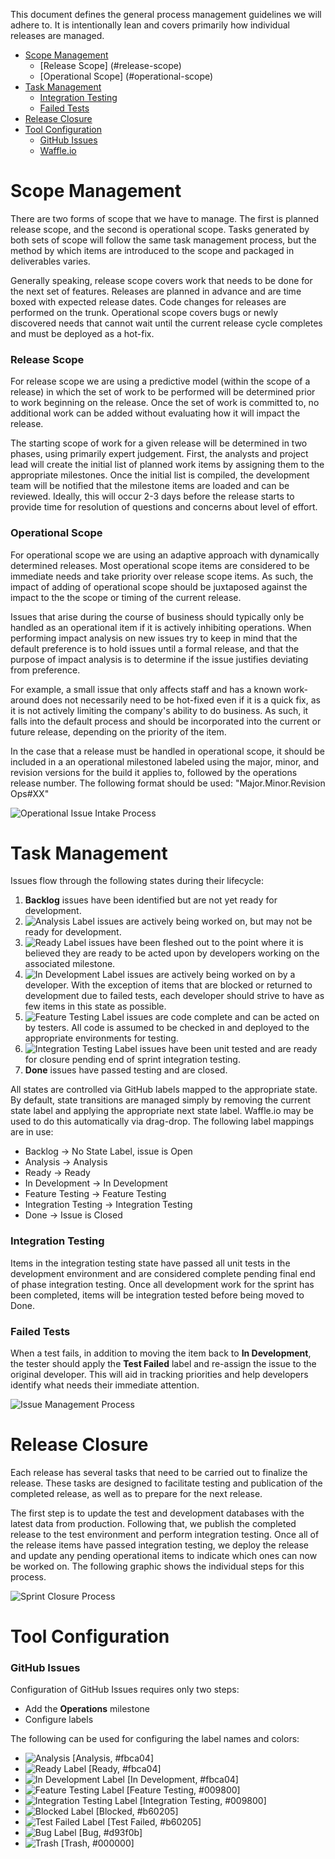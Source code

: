 This document defines the general process management guidelines we will adhere to.  It is intentionally lean and covers primarily how individual releases are managed.

* [Scope Management](#scope-management)
  * [Release Scope] (#release-scope)
  * [Operational Scope] (#operational-scope)
* [Task Management](#task-management)
  * [Integration Testing](#integration-testing)
  * [Failed Tests](#failed-tests)
* [Release Closure](#release-closure)
* [Tool Configuration](#tool-configuration)
  * [GitHub Issues](#github-issues)
  * [Waffle.io](#waffle)

# Scope Management
There are two forms of scope that we have to manage. The first is planned release scope, and the second is operational scope. Tasks generated by both sets of scope will follow the same task management process, but the method by which items are introduced to the scope and packaged in deliverables varies.

Generally speaking, release scope covers work that needs to be done for the next set of features. Releases are planned in advance and are time boxed with expected release dates. Code changes for releases are performed on the trunk. Operational scope covers bugs or newly discovered needs that cannot wait until the current release cycle completes and must be deployed as a hot-fix.

### Release Scope
For release scope we are using a predictive model (within the scope of a release) in which the set of work to be performed will be determined prior to work beginning on the release. Once the set of work is committed to, no additional work can be added without evaluating how it will impact the release.

The starting scope of work for a given release will be determined in two phases, using primarily expert judgement.  First, the analysts and project lead will create the initial list of planned work items by assigning them to the appropriate milestones. Once the initial list is compiled, the development team will be notified that the milestone items are loaded and can be reviewed.  Ideally, this will occur 2-3 days before the release starts to provide time for resolution of questions and concerns about level of effort.

### Operational Scope
For operational scope we are using an adaptive approach with dynamically determined releases. Most operational scope items are considered to be immediate needs and take priority over release scope items.  As such, the impact of adding of operational scope should be juxtaposed against the impact to the the scope or timing of the current release.

Issues that arise during the course of business should typically only be handled as an operational item if it is actively inhibiting operations. When performing impact analysis on new issues try to keep in mind that the default preference is to hold issues until a formal release, and that the purpose of impact analysis is to determine if the issue justifies deviating from preference.

For example, a small issue that only affects staff and has a known work-around does not necessarily need to be hot-fixed even if it is a quick fix, as it is not actively limiting the company's ability to do business.  As such, it falls into the default process and should be incorporated into the current or future release, depending on the priority of the item.

In the case that a release must be handled in operational scope, it should be included in a an operational milestoned labeled using the major, minor, and revision versions for the build it applies to, followed by the operations release number. The following format should be used: "Major.Minor.Revision Ops#XX"

![Operational Issue Intake Process](https://github.com/80-20/ProcessManagement/blob/master/Operational%20Issue%20Intake%20Process.png)

# Task Management
Issues flow through the following states during their lifecycle:

1. **Backlog** issues have been identified but are not yet ready for development.
2. ![Analysis Label](https://github.com/80-20/ProcessManagement/blob/master/Labels/analysis.png) issues are actively being worked on, but may not be ready for development.
2. ![Ready Label](https://github.com/80-20/ProcessManagement/blob/master/Labels/Ready.png) issues have been fleshed out to the point where it is believed they are ready to be acted upon by developers working on the associated milestone.
3. ![In Development Label](https://github.com/80-20/ProcessManagement/blob/master/Labels/InDevelopment.png) issues are actively being worked on by a developer.  With the exception of items that are blocked or returned to development due to failed tests, each developer should strive to have as few items in this state as possible.
4. ![Feature Testing Label](https://github.com/80-20/ProcessManagement/blob/master/Labels/FeatureTesting.png) issues are code complete and can be acted on by testers.  All code is assumed to be checked in and deployed to the appropriate environments for testing.
5. ![Integration Testing Label](https://github.com/80-20/ProcessManagement/blob/master/Labels/IntegrationTesting.png) issues have been unit tested and are ready for closure pending end of sprint integration testing.
6. **Done** issues have passed testing and are closed.

All states are controlled via GitHub labels mapped to the appropriate state. By default, state transitions are managed simply by removing the current state label and applying the appropriate next state label.  Waffle.io may be used to do this automatically via drag-drop. The following label mappings are in use:

* Backlog -> No State Label, issue is Open
* Analysis -> Analysis
* Ready -> Ready
* In Development -> In Development
* Feature Testing -> Feature Testing
* Integration Testing -> Integration Testing
* Done -> Issue is Closed

### Integration Testing
Items in the integration testing state have passed all unit tests in the development environment and are considered complete pending final end of phase integration testing.  Once all development work for the sprint has been completed, items will be integration tested before being moved to Done.

### Failed Tests
When a test fails, in addition to moving the item back to **In Development**, the tester should apply the **Test Failed** label and re-assign the issue to the original developer.  This will aid in tracking priorities and help developers identify what needs their immediate attention.

![Issue Management Process](https://github.com/80-20/ProcessManagement/blob/master/Software%20Development%20Process.png)

# Release Closure
Each release has several tasks that need to be carried out to finalize the release.  These tasks are designed to facilitate testing and publication of the completed release, as well as to prepare for the next release.

The first step is to update the test and development databases with the latest data from production.  Following that, we publish the completed release to the test environment and perform integration testing.  Once all of the release items have passed integration testing, we deploy the release and update any pending operational items to indicate which ones can now be worked on.  The following graphic shows the individual steps for this process.

![Sprint Closure Process](https://github.com/80-20/ProcessManagement/blob/master/Sprint%20Closure.png)

# Tool Configuration

### GitHub Issues
Configuration of GitHub Issues requires only two steps:
- Add the **Operations** milestone
- Configure labels

The following can be used for configuring the label names and colors:
* ![Analysis](https://github.com/80-20/ProcessManagement/blob/master/Labels/analysis.png) [Analysis, #fbca04]
* ![Ready Label](https://github.com/80-20/ProcessManagement/blob/master/Labels/Ready.png) [Ready, #fbca04]
* ![In Development Label](https://github.com/80-20/ProcessManagement/blob/master/Labels/InDevelopment.png) [In Development, #fbca04]
* ![Feature Testing Label](https://github.com/80-20/ProcessManagement/blob/master/Labels/FeatureTesting.png) [Feature Testing, #009800]
* ![Integration Testing Label](https://github.com/80-20/ProcessManagement/blob/master/Labels/IntegrationTesting.png) [Integration Testing, #009800]
* ![Blocked Label](https://github.com/80-20/ProcessManagement/blob/master/Labels/blocked.png) [Blocked, #b60205]
* ![Test Failed Label](https://github.com/80-20/ProcessManagement/blob/master/Labels/testFailed.png) [Test Failed, #b60205]
* ![Bug Label](https://github.com/80-20/ProcessManagement/blob/master/Labels/bug.png) [Bug, #d93f0b]
* ![Trash](https://github.com/80-20/ProcessManagement/blob/master/Labels/Trash.png) [Trash, #000000]

